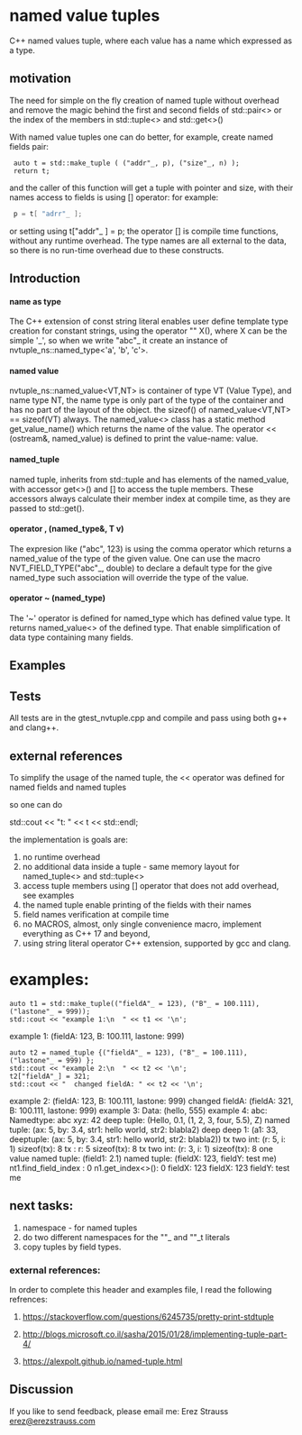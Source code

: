 # named value tuples
C++ named values tuple, where each value has a name which expressed as a type. 

## motivation

The need for simple on the fly creation of named tuple without
 overhead and remove the magic behind the first and second fields of std::pair<> or
 the index of the members in std::tuple<> and std::get<>()

With named value tuples one can do better, for example, create named fields pair:

```
 auto t = std::make_tuple ( ("addr"_, p), ("size"_, n) );
 return t;
```
 and the caller of this function will get a tuple with pointer and size, with their names
 access to fields is using [] operator:  for example:
```c++ 
 p = t[ "adrr"_ ];
``` 
 or setting using t["addr"\_ ] = p;
 the operator [] is compile time functions, without any runtime overhead.
 The type names are all external to the data, so there is no run-time overhead due to these constructs.

## Introduction

#### name as type
The C++ extension of const string literal enables user define template type creation for constant
strings, using the operator "" X(), where X can be the simple '_', so when we write "abc"\_ it
create an instance of nvtuple_ns::named_type<'a', 'b', 'c'>.

#### named value
nvtuple_ns::named_value<VT,NT> is container of type VT (Value Type), and name type NT,
the name type is only part of the type of the container and has no part of the layout of the object.
the sizeof() of named_value<VT,NT> == sizeof(VT) always.
The named_value<> class has a static method get_value_name() which returns the name of the value.
The operator << (ostream&, named_value) is defined to print the value-name: value.

#### named_tuple
named tuple, inherits from std::tuple and has elements of the named_value,
with accessor get<>() and [] to access the tuple members. These accessors always
calculate their member index at compile time, as they are passed to std::get<x>().

#### operator , (named_type&, T v)
The expresion like ("abc", 123) is using the comma operator which returns a named_value
 of the type of the given value.
One can use the macro NVT_FIELD_TYPE("abc"_, double) to declare a default type for the give named_type
such association will override the type of the value.

#### operator ~ (named_type)
The '~' operator is defined for named_type which has defined value type. It returns named_value<> of
the defined type. That enable simplification of data type containing many fields.
   
## Examples

## Tests
All tests are in the gtest_nvtuple.cpp and compile and pass using both g++ and clang++.

## external references

To simplify the usage of the named tuple, the << operator was defined for named fields and named tuples

 so one can do

 std::cout << "t: " << t << std::endl;

 the implementation is goals are:

 1. no runtime overhead
 2. no additional data inside a tuple - same memory layout for named_tuple<> and std::tuple<>
 3. access tuple members using [] operator that does not add overhead, see examples
 4. the named tuple enable printing of the fields with their names
 5. field names verification at compile time
 6. no MACROS, almost, only single convenience macro, implement everything as C++ 17 and beyond,
 7. using string literal operator C++ extension, supported by gcc and clang.
 
 
# examples:

    auto t1 = std::make_tuple(("fieldA"_ = 123), ("B"_ = 100.111), ("lastone"_ = 999));
    std::cout << "example 1:\n  " << t1 << '\n';
example 1:
  (fieldA: 123, B: 100.111, lastone: 999)

    auto t2 = named_tuple {("fieldA"_ = 123), ("B"_ = 100.111), ("lastone"_ = 999) };
    std::cout << "example 2:\n  " << t2 << '\n';
    t2["fieldA"_] = 321;
    std::cout << "  changed fieldA: " << t2 << '\n';
example 2:
  (fieldA: 123, B: 100.111, lastone: 999)
  changed fieldA: (fieldA: 321, B: 100.111, lastone: 999)
example 3:
  Data: (hello, 555)
example 4:
  abc: Namedtype: abc
   xyz: 42
deep tuple: (Hello, 0.1, (1, 2, 3, four, 5.5), Z)
named tuple: (ax: 5, by: 3.4, str1: hello world, str2: blabla2)
deep deep 1: (a1: 33, deeptuple: (ax: 5, by: 3.4, str1: hello world, str2: blabla2))
tx two int: (r: 5, i: 1) sizeof(tx): 8
tx : r: 5 sizeof(tx): 8
tx two int: (r: 3, i: 1) sizeof(tx): 8
one value named tuple: (field1: 2.1)
named tuple: (fieldX: 123, fieldY: test me)
nt1.find_field_index : 0
n1.get_index<>(): 0
fieldX: 123
fieldX: 123
fieldY: test me


## next tasks:

1. namespace - for named tuples
2. do two different namespaces for the ""_ and ""_t   literals
4. copy tuples by field types.

### external references:

In order to complete this header and examples file, I read the following refrences:

1. https://stackoverflow.com/questions/6245735/pretty-print-stdtuple

2. http://blogs.microsoft.co.il/sasha/2015/01/28/implementing-tuple-part-4/

3. https://alexpolt.github.io/named-tuple.html

## Discussion
If you like to send feedback, please email me: Erez Strauss <erez@erezstrauss.com>
 
